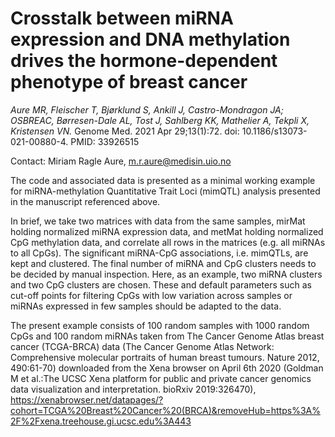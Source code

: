 # Crosstalk between miRNA expression and DNA methylation drives the hormone-dependent phenotype of breast cancer

*Aure MR, Fleischer T, Bjørklund S, Ankill J, Castro-Mondragon JA; OSBREAC, Børresen-Dale AL, Tost J, Sahlberg KK, Mathelier A, Tekpli X, Kristensen VN.*
Genome Med. 2021 Apr 29;13(1):72. doi: 10.1186/s13073-021-00880-4.
PMID: 33926515 

Contact: Miriam Ragle Aure,  m.r.aure@medisin.uio.no

The code and associated data is presented as a minimal working example for miRNA-methylation Quantitative Trait Loci (mimQTL) analysis presented in the manuscript referenced above.

In brief, we take two matrices with data from the same samples, mirMat holding normalized miRNA expression data, and metMat holding normalized CpG methylation data, and correlate all rows in the matrices (e.g. all miRNAs to all CpGs). The significant miRNA-CpG associations, i.e. mimQTLs, are kept and clustered. The final number of miRNA and CpG clusters needs to be decided by manual inspection. Here, as an example, two miRNA clusters and two CpG clusters are chosen. These and default parameters such as cut-off points for filtering CpGs with low variation across samples or miRNAs expressed in few samples should be adapted to the data.

The present example consists of 100 random samples with 1000 random CpGs and 100 random miRNAs taken from The Cancer Genome Atlas breast cancer (TCGA-BRCA) data (The Cancer Genome Atlas Network: Comprehensive molecular portraits of human breast tumours. Nature 2012, 490:61-70) downloaded from the Xena browser on April 6th 2020 (Goldman M et al.:The UCSC Xena platform for public and private cancer genomics data visualization and interpretation. bioRxiv 2019:326470), https://xenabrowser.net/datapages/?cohort=TCGA%20Breast%20Cancer%20(BRCA)&removeHub=https%3A%2F%2Fxena.treehouse.gi.ucsc.edu%3A443

